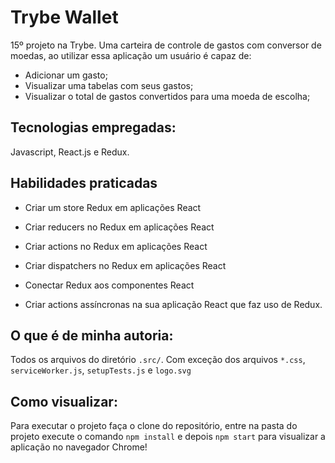 # Trybe Wallet 
15º projeto na Trybe. Uma carteira de controle de gastos com conversor de moedas, ao utilizar essa aplicação um usuário é capaz de:

- Adicionar um gasto;
- Visualizar uma tabelas com seus gastos;
- Visualizar o total de gastos convertidos para uma moeda de escolha;

## Tecnologias empregadas:

Javascript, React.js e Redux.

## Habilidades praticadas

  - Criar um store Redux em aplicações React

- Criar reducers no Redux em aplicações React

- Criar actions no Redux em aplicações React

- Criar dispatchers no Redux em aplicações React

- Conectar Redux aos componentes React

- Criar actions assíncronas na sua aplicação React que faz uso de Redux.


## O que é de minha autoria:

Todos os arquivos do diretório `.src/`. Com exceção dos arquivos `*.css`, `serviceWorker.js`, `setupTests.js` e `logo.svg`

## Como visualizar:

Para executar o projeto faça o clone do repositório, entre na pasta do projeto execute o comando `npm install` e depois `npm start` para visualizar a aplicação no navegador Chrome!

